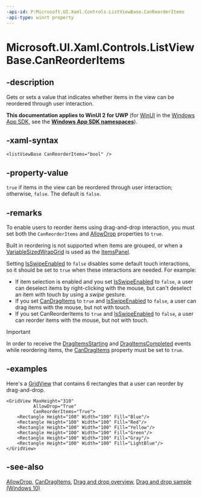 ```yaml
---
-api-id: P:Microsoft.UI.Xaml.Controls.ListViewBase.CanReorderItems
-api-type: winrt property
---
```


<!-- Property syntax
public bool CanReorderItems { get;  set; }
-->

# Microsoft.UI.Xaml.Controls.ListViewBase.CanReorderItems

## -description
Gets or sets a value that indicates whether items in the view can be reordered through user interaction.

**This documentation applies to WinUI 2 for UWP** (for [WinUI](/windows/apps/winui/winui3/) in the [Windows App SDK](/windows/apps/windows-app-sdk/), see the **[Windows App SDK namespaces](/windows/windows-app-sdk/api/winrt/)**).

## -xaml-syntax
```xaml
<listViewBase CanReorderItems="bool" />
```


## -property-value

`true` if items in the view can be reordered through user interaction; otherwise, `false`. The default is `false`.

## -remarks

To enable users to reorder items using drag-and-drop interaction, you must set both the `CanReorderItems` and [AllowDrop](../microsoft.ui.xaml/uielement_allowdrop.md) properties to `true`.

Built in reordering is not supported when items are grouped, or when a [VariableSizedWrapGrid](variablesizedwrapgrid.md) is used as the [ItemsPanel](itemscontrol_itemspanel.md).

Setting [IsSwipeEnabled](listviewbase_isswipeenabled.md) to `false` disables some default touch interactions, so it should be set to `true` when these interactions are needed. For example:
+ If item selection is enabled and you set [IsSwipeEnabled](listviewbase_isswipeenabled.md) to `false`, a user can deselect items by right-clicking with the mouse, but can't deselect an item with touch by using a *swipe* gesture.
+ If you set [CanDragItems](listviewbase_candragitems.md) to `true` and [IsSwipeEnabled](listviewbase_isswipeenabled.md) to `false`, a user can drag items with the mouse, but not with touch.
+ If you set CanReorderItems to `true` and [IsSwipeEnabled](listviewbase_isswipeenabled.md) to `false`, a user can reorder items with the mouse, but not with touch.

> [!IMPORTANT]
> In order to receive the [DragItemsStarting](listviewbase_dragitemsstarting.md) and [DragItemsCompleted](listviewbase_dragitemscompleted.md) events while reordering items, the [CanDragItems](listviewbase_candragitems.md) property must be set to `true`.

## -examples
Here's a [GridView](gridview.md) that contains 6 rectangles that a user can reorder by drag-and-drop.

```xaml
<GridView MaxHeight="310" 
          AllowDrop="True" 
          CanReorderItems="True">
    <Rectangle Height="100" Width="100" Fill="Blue"/>
    <Rectangle Height="100" Width="100" Fill="Red"/>
    <Rectangle Height="100" Width="100" Fill="Yellow"/>
    <Rectangle Height="100" Width="100" Fill="Green"/>
    <Rectangle Height="100" Width="100" Fill="Gray"/>
    <Rectangle Height="100" Width="100" Fill="LightBlue"/>
</GridView>
```

## -see-also

[AllowDrop](../microsoft.ui.xaml/uielement_allowdrop.md), [CanDragItems](listviewbase_candragitems.md), [Drag and drop overview](/windows/apps/design/input/drag-and-drop), [Drag and drop sample (Windows 10)](https://github.com/Microsoft/Windows-universal-samples/tree/master/Samples/XamlDragAndDrop)
